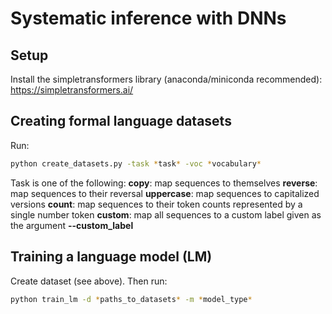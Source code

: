 # Systematic inference with DNNs

## Setup

Install the simpletransformers library (anaconda/miniconda recommended):
https://simpletransformers.ai/

## Creating formal language datasets

Run:

```bash
python create_datasets.py -task *task* -voc *vocabulary*
```

Task is one of the following:
**copy**: map sequences to themselves
**reverse**: map sequences to their reversal
**uppercase**: map sequences to capitalized versions
**count**: map sequences to their token counts represented by a single number token
**custom**: map all sequences to a custom label given as the argument **--custom_label**

## Training a language model (LM)

Create dataset (see above). Then run:

```bash
python train_lm -d *paths_to_datasets* -m *model_type*
```
